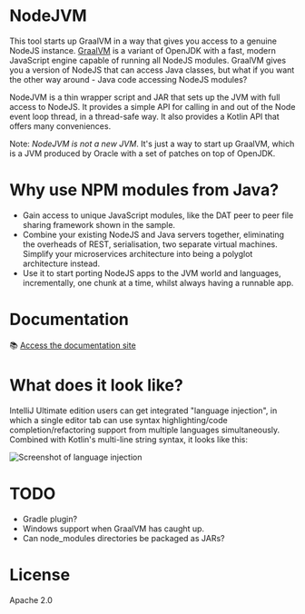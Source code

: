 # NodeJVM

This tool starts up GraalVM in a way that gives you access to a genuine NodeJS instance. [GraalVM](https://www.graalvm.org) is a variant of OpenJDK with a fast, modern JavaScript engine capable of running all NodeJS modules. GraalVM gives you a version of NodeJS that can access Java classes, but what if you want the other way around - Java code accessing NodeJS modules?

NodeJVM is a thin wrapper script and JAR that sets up the JVM with full access to NodeJS. It provides a simple API for calling in and out of the Node event loop thread, in a thread-safe way. It also provides a Kotlin API that offers many conveniences.

Note: *NodeJVM is not a new JVM*. It's just a way to start up GraalVM, which is a JVM produced by Oracle with a set of patches on top of OpenJDK. 

# Why use NPM modules from Java?

* Gain access to unique JavaScript modules, like the DAT peer to peer file sharing framework shown in the sample.
* Combine your existing NodeJS and Java servers together, eliminating the overheads of REST, serialisation, two separate
  virtual machines. Simplify your microservices architecture into being a polyglot architecture instead.
* Use it to start porting NodeJS apps to the JVM world and languages, incrementally, one chunk at a time, whilst always
  having a runnable app.
  
# Documentation

📚 [Access the documentation site](https://mikehearn.github.io/nodejvm/)

# What does it look like?

IntelliJ Ultimate edition users can get integrated "language injection", in which a single editor tab can use syntax highlighting/code completion/refactoring support from multiple languages simultaneously. Combined with Kotlin's multi-line string syntax, it looks like this:

![Screenshot of language injection](docsite/docs/language-embedding.png)

# TODO

- Gradle plugin?
- Windows support when GraalVM has caught up.
- Can node_modules directories be packaged as JARs?

# License

Apache 2.0
